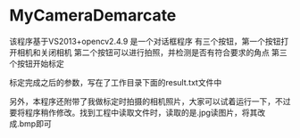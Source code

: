 MyCameraDemarcate
=================
该程序基于VS2013+opencv2.4.9
是一个对话框程序
有三个按钮，第一个按钮打开相机和关闭相机
第二个按钮可以进行拍照，并检测是否有符合要求的角点
第三个按钮开始标定

标定完成之后的参数，写在了工作目录下面的result.txt文件中

另外，本程序还附带了我做标定时拍摄的相机照片，大家可以试着运行一下，不过要将程序稍作修改。找到工程中读取文件时，读取的是.jpg读图片，将其改成.bmp即可

